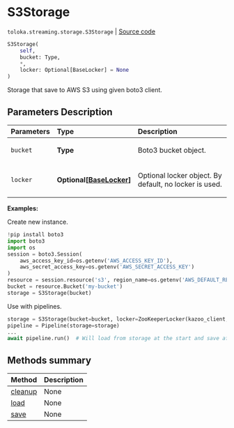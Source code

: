 # S3Storage
`toloka.streaming.storage.S3Storage` | [Source code](https://github.com/Toloka/toloka-kit/blob/v0.1.24/src/streaming/storage.py#L141)

```python
S3Storage(
    self,
    bucket: Type,
    *,
    locker: Optional[BaseLocker] = None
)
```

Storage that save to AWS S3 using given boto3 client.

## Parameters Description

| Parameters | Type | Description |
| :----------| :----| :-----------|
`bucket`|**Type**|<p>Boto3 bucket object.</p>
`locker`|**Optional\[[BaseLocker](toloka.streaming.locker.BaseLocker.md)\]**|<p>Optional locker object. By default, no locker is used.</p>

**Examples:**

Create new instance.

```python
!pip install boto3
import boto3
import os
session = boto3.Session(
    aws_access_key_id=os.getenv('AWS_ACCESS_KEY_ID'),
    aws_secret_access_key=os.getenv('AWS_SECRET_ACCESS_KEY')
)
resource = session.resource('s3', region_name=os.getenv('AWS_DEFAULT_REGION', 'us-east-2'))
bucket = resource.Bucket('my-bucket')
storage = S3Storage(bucket)
```

Use with pipelines.

```python
storage = S3Storage(bucket=bucket, locker=ZooKeeperLocker(kazoo_client, '/lock-dir'))
pipeline = Pipeline(storage=storage)
...
await pipeline.run()  # Will load from storage at the start and save after each iteration.
```
## Methods summary

| Method | Description |
| :------| :-----------|
[cleanup](toloka.streaming.storage.S3Storage.cleanup.md)| None
[load](toloka.streaming.storage.S3Storage.load.md)| None
[save](toloka.streaming.storage.S3Storage.save.md)| None
